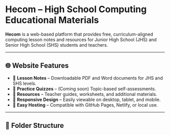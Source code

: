 # Hecom – High School Computing Educational Materials

**Hecom** is a web-based platform that provides free, curriculum-aligned computing lesson notes and resources for Junior High School (JHS) and Senior High School (SHS) students and teachers.

---

## 🌐 Website Features

- 📘 **Lesson Notes** – Downloadable PDF and Word documents for JHS and SHS levels.
- 🧠 **Practice Quizzes** – (Coming soon) Topic-based self-assessments.
- 📂 **Resources** – Teacher guides, worksheets, and additional materials.
- 📱 **Responsive Design** – Easily viewable on desktop, tablet, and mobile.
- 🚀 **Easy Hosting** – Compatible with GitHub Pages, Netlify, or local use.

---

## 📁 Folder Structure

